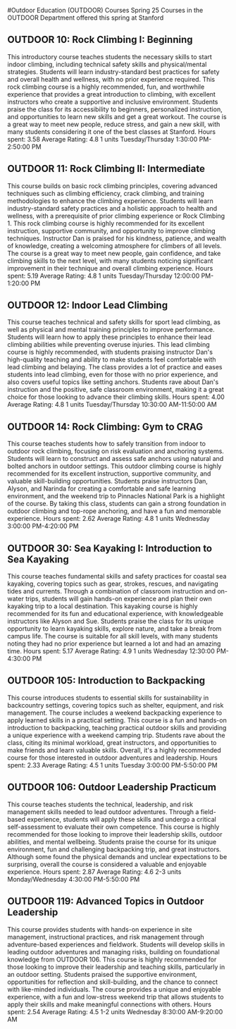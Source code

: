 #Outdoor Education (OUTDOOR) Courses Spring 25
Courses in the OUTDOOR Department offered this spring at Stanford
## OUTDOOR 10: Rock Climbing I: Beginning
This introductory course teaches students the necessary skills to start indoor climbing, including technical safety skills and physical/mental strategies. Students will learn industry-standard best practices for safety and overall health and wellness, with no prior experience required.
This rock climbing course is a highly recommended, fun, and worthwhile experience that provides a great introduction to climbing, with excellent instructors who create a supportive and inclusive environment. Students praise the class for its accessibility to beginners, personalized instruction, and opportunities to learn new skills and get a great workout. The course is a great way to meet new people, reduce stress, and gain a new skill, with many students considering it one of the best classes at Stanford.
Hours spent: 3.58
Average Rating: 4.8
1 units
Tuesday/Thursday 1:30:00 PM-2:50:00 PM
## OUTDOOR 11: Rock Climbing II: Intermediate
This course builds on basic rock climbing principles, covering advanced techniques such as climbing efficiency, crack climbing, and training methodologies to enhance the climbing experience. Students will learn industry-standard safety practices and a holistic approach to health and wellness, with a prerequisite of prior climbing experience or Rock Climbing 1.
This rock climbing course is highly recommended for its excellent instruction, supportive community, and opportunity to improve climbing techniques. Instructor Dan is praised for his kindness, patience, and wealth of knowledge, creating a welcoming atmosphere for climbers of all levels. The course is a great way to meet new people, gain confidence, and take climbing skills to the next level, with many students noticing significant improvement in their technique and overall climbing experience.
Hours spent: 5.19
Average Rating: 4.8
1 units
Tuesday/Thursday 12:00:00 PM-1:20:00 PM
## OUTDOOR 12: Indoor Lead Climbing
This course teaches technical and safety skills for sport lead climbing, as well as physical and mental training principles to improve performance. Students will learn how to apply these principles to enhance their lead climbing abilities while preventing overuse injuries.
This lead climbing course is highly recommended, with students praising instructor Dan's high-quality teaching and ability to make students feel comfortable with lead climbing and belaying. The class provides a lot of practice and eases students into lead climbing, even for those with no prior experience, and also covers useful topics like setting anchors. Students rave about Dan's instruction and the positive, safe classroom environment, making it a great choice for those looking to advance their climbing skills.
Hours spent: 4.00
Average Rating: 4.8
1 units
Tuesday/Thursday 10:30:00 AM-11:50:00 AM
## OUTDOOR 14: Rock Climbing: Gym to CRAG
This course teaches students how to safely transition from indoor to outdoor rock climbing, focusing on risk evaluation and anchoring systems. Students will learn to construct and assess safe anchors using natural and bolted anchors in outdoor settings.
This outdoor climbing course is highly recommended for its excellent instruction, supportive community, and valuable skill-building opportunities. Students praise instructors Dan, Alyson, and Narinda for creating a comfortable and safe learning environment, and the weekend trip to Pinnacles National Park is a highlight of the course. By taking this class, students can gain a strong foundation in outdoor climbing and top-rope anchoring, and have a fun and memorable experience.
Hours spent: 2.62
Average Rating: 4.8
1 units
Wednesday 3:00:00 PM-4:20:00 PM
## OUTDOOR 30: Sea Kayaking I: Introduction to Sea Kayaking
This course teaches fundamental skills and safety practices for coastal sea kayaking, covering topics such as gear, strokes, rescues, and navigating tides and currents. Through a combination of classroom instruction and on-water trips, students will gain hands-on experience and plan their own kayaking trip to a local destination.
This kayaking course is highly recommended for its fun and educational experience, with knowledgeable instructors like Alyson and Sue. Students praise the class for its unique opportunity to learn kayaking skills, explore nature, and take a break from campus life. The course is suitable for all skill levels, with many students noting they had no prior experience but learned a lot and had an amazing time.
Hours spent: 5.17
Average Rating: 4.9
1 units
Wednesday 12:30:00 PM-4:30:00 PM
## OUTDOOR 105: Introduction to Backpacking
This course introduces students to essential skills for sustainability in backcountry settings, covering topics such as shelter, equipment, and risk management. The course includes a weekend backpacking experience to apply learned skills in a practical setting.
This course is a fun and hands-on introduction to backpacking, teaching practical outdoor skills and providing a unique experience with a weekend camping trip. Students rave about the class, citing its minimal workload, great instructors, and opportunities to make friends and learn valuable skills. Overall, it's a highly recommended course for those interested in outdoor adventures and leadership.
Hours spent: 2.33
Average Rating: 4.5
1 units
Tuesday 3:00:00 PM-5:50:00 PM
## OUTDOOR 106: Outdoor Leadership Practicum
This course teaches students the technical, leadership, and risk management skills needed to lead outdoor adventures. Through a field-based experience, students will apply these skills and undergo a critical self-assessment to evaluate their own competence.
This course is highly recommended for those looking to improve their leadership skills, outdoor abilities, and mental wellbeing. Students praise the course for its unique environment, fun and challenging backpacking trip, and great instructors. Although some found the physical demands and unclear expectations to be surprising, overall the course is considered a valuable and enjoyable experience.
Hours spent: 2.87
Average Rating: 4.6
2-3 units
Monday/Wednesday 4:30:00 PM-5:50:00 PM
## OUTDOOR 119: Advanced Topics in Outdoor Leadership
This course provides students with hands-on experience in site management, instructional practices, and risk management through adventure-based experiences and fieldwork. Students will develop skills in leading outdoor adventures and managing risks, building on foundational knowledge from OUTDOOR 106.
This course is highly recommended for those looking to improve their leadership and teaching skills, particularly in an outdoor setting. Students praised the supportive environment, opportunities for reflection and skill-building, and the chance to connect with like-minded individuals. The course provides a unique and enjoyable experience, with a fun and low-stress weekend trip that allows students to apply their skills and make meaningful connections with others.
Hours spent: 2.54
Average Rating: 4.5
1-2 units
Wednesday 8:30:00 AM-9:20:00 AM
